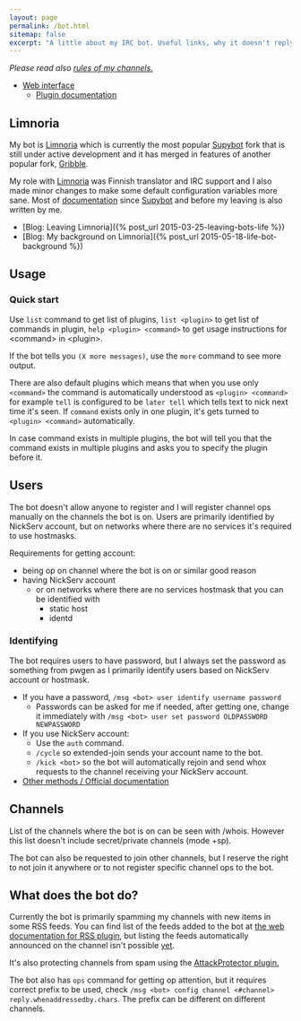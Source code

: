 ```yaml
---
layout: page
permalink: /bot.html
sitemap: false
excerpt: "A little about my IRC bot. Useful links, why it doesn't reply to me, how to make it recognize me, what does it actually do?"
---
```


*Please read also [rules of my channels.](https://mikaela.info/channel.html)*

* [Web interface](https://bot.mikaela.info)
    * [Plugin documentation](https://bot.mikaela.info/plugindoc/)

## Limnoria

My bot is [Limnoria] which is currently the most popular [Supybot] fork
that is still under active development and it has merged in features of
another popular fork, [Gribble].

My role with [Limnoria] was Finnish translator and IRC support and I also
made minor changes to make some default configuration variables more sane.
Most of [documentation] since [Supybot] and before my leaving is also
written by me.

* [Blog: Leaving Limnoria]({% post_url 2015-03-25-leaving-bots-life %})
* [Blog: My background on Limnoria]({% post_url 2015-05-18-life-bot-background %})

[Supybot]:https://github.com/Supybot/Supybot
[Limnoria]:https://github.com/ProgVal/Limnoria
[Gribble]:https://github.com/nanotube/supybot_fixes
[documentation]:https://limnoria-doc.readthedocs.org/en/latest/

## Usage

### Quick start

Use `list` command to get list of plugins, `list <plugin>` to get list of
commands in plugin, `help <plugin> <command>` to get usage instructions
for \<command\> in \<plugin\>.

If the bot tells you `(X more messages)`, use the `more` command to see
more output.

There are also default plugins which means that when you use only
`<command>` the command is automatically understood as `<plugin> <command>`
for example `tell` is configured to be `later tell` which tells text
to nick next time it's seen. If `command` exists only in one plugin,
it's gets turned to `<plugin> <command>` automatically.

In case command exists in multiple plugins, the bot will tell you that
the command exists in multiple plugins and asks you to specify the plugin
before it.

## Users

The bot doesn't allow anyone to register and I will register channel ops
manually on the channels the bot is on. Users are primarily identified by
NickServ account, but on networks where there are no services it's required
to use hostmasks.

Requirements for getting account:

* being op on channel where the bot is on or similar good reason
* having NickServ account
    * or on networks where there are no services hostmask that you can be
      identified with
        * static host
        * identd


### Identifying

The bot requires users to have password, but I always set the password
as something from pwgen as I primarily identify users based on NickServ
account or hostmask.

* If you have a password, `/msg <bot> user identify username password`
    * Passwords can be asked for me if needed, after getting one, change
      it immediately with `/msg <bot> user set password OLDPASSWORD NEWPASSWORD`
* If you use NickServ account:
    * Use the `auth` command.
    * `/cycle` so extended-join sends your account name to the bot.
    * `/kick <bot>` so the bot will automatically rejoin and send whox
      requests to the channel receiving your NickServ account.
* [Other methods / Official documentation](https://limnoria-doc.readthedocs.org/en/latest/use/getting_started.html#making-supybot-recognize-you)

## Channels

List of the channels where the bot is on can be seen with /whois. However
this list doesn't include secret/private channels (mode +sp).

The bot can also be requested to join other channels, but I reserve the
right to not join it anywhere or to not register specific channel ops
to the bot.

## What does the bot do?

Currently the bot is primarily spamming my channels with new items in some
RSS feeds. You can find list of the feeds added to the bot at
[the web documentation for RSS plugin](https://bot.mikaela.info/plugindoc/RSS/),
but  listing the feeds automatically announced on the channel isn't
possible [yet](https://github.com/ProgVal/Limnoria/issues/1085).

It's also protecting channels from spam using the [AttackProtector plugin.](https://github.com/ProgVal/Supybot-plugins/tree/master/AttackProtector)

The bot also has `ops` command for getting op attention, but it requires
correct prefix to be used, check
`/msg <bot> config channel <#channel> reply.whenaddressedby.chars`. The
prefix can be different on different channels.
